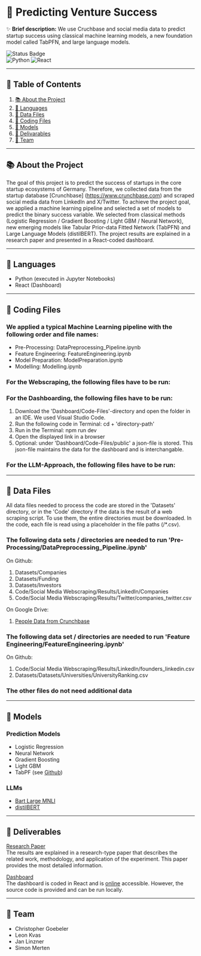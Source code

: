 # 🚀 Predicting Venture Success

✨ **Brief description:** We use Cruchbase and social media data to predict startup success using classical machine learning models, a new foundation model called TabPFN, and large language models.

![Status Badge](https://img.shields.io/badge/status-active-green.svg)  
![Python](https://img.shields.io/badge/python-3.12-blue)
![React](https://img.shields.io/badge/react-17.0.2-blue)

---

## 📖 Table of Contents

1. [📚 About the Project](#about-the-project)
2. [💬 Languages](#languages)
3. [🔢 Data Files](#data-files)
4. [🐍 Coding Files](#coding-files)
5. [🧠 Models](#models)
6. [📎 Delivarables](#delivarables)
7. [🧑 Team](#team)

---

## 📚 About the Project

The goal of this project is to predict the success of startups in the core startup ecosystems of Germany. Therefore, we collected data from the startup database [Crunchbase] (https://www.crunchbase.com) and scraped social media data from LinkedIn and X/Twitter. To achieve the project goal, we applied a machine learning pipeline and selected a set of models to predict the binary success variable. We selected from classical methods (Logistic Regression / Gradient Boosting / Light GBM / Neural Network), new emerging models like Tabular Prior-data Fitted Network (TabPFN) and Large Language Models (distilBERT). The project results are explained in a research paper and presented in a React-coded dashboard.

---

## 💬 Languages

* Python (executed in Jupyter Notebooks)
* React (Dashboard)

---

## 🐍 Coding Files

### We applied a typical Machine Learning pipeline with the following order and file names:

* Pre-Processing: DataPreprocessing_Pipeline.ipynb
* Feature Engineering: FeatureEngineering.ipynb
* Model Preparation: ModelPreparation.ipynb
* Modelling: Modelling.ipynb

### For the Webscraping, the following files have to be run:


### For the Dashboarding, the following files have to be run:

1. Download the 'Dashboard/Code-Files'-directory and open the folder in an IDE. We used Visual Studio Code.
2. Run the following code in Terminal: cd + 'directory-path'
3. Run in the Terminal: npm run dev
4. Open the displayed link in a browser
5. Optional: under 'Dashboard/Code-Files/public' a json-file is stored. This json-file maintains the data for the dashboard and is interchangable.

   
### For the LLM-Approach, the following files have to be run:




---

## 🔢 Data Files

All data files needed to process the code are stored in the 'Datasets' directory, or in the 'Code' directory if the data is the result of a web scraping script. To use them, the entire directories must be downloaded. In the code, each file is read using a placeholder in the file paths (/*.csv). 

### The following data sets / directories are needed to run 'Pre-Processing/DataPreprocessing_Pipeline.ipynb'

On Github:
1. Datasets/Companies
2. Datasets/Funding
3. Datasets/Investors
4. Code/Social Media Webscraping/Results/LinkedIn/Companies
5. Code/Social Media Webscraping/Results/Twitter/companies_twitter.csv

On Google Drive:
1. [People Data from Crunchbase](https://drive.google.com/file/d/1hDpWc7DjrCUaiS1QdBTeA14Yq5JOXwew/view?usp=share_link)

### The following data set / directories are needed to run 'Feature Engineering/FeatureEngineering.ipynb'

On Github:
1. Code/Social Media Webscraping/Results/LinkedIn/founders_linkedin.csv
2. Datasets/Datasets/Universities/UniversityRanking.csv

### The other files do not need additional data 

---

## 🧠 Models

### Prediction Models
* Logistic Regression
* Neural Network
* Gradient Boosting
* Light GBM
* TabPF (see [Github](https://github.com/PriorLabs/TabPFN))

### LLMs
* [Bart Large MNLI](https://huggingface.co/facebook/bart-large-mnli)
* [distilBERT](https://huggingface.co/docs/transformers/model_doc/distilbert)

---

## 📎 Deliverables

[Research Paper](LINK) <br>
The results are explained in a research-type paper that describes the related work, methodology, and application of the experiment. This paper provides the most detailed information.

[Dashboard](LINK) <br>
The dashboard is coded in React and is [online](link) accessible. However, the source code is provided and can be run locally. 

---

## 🧑 Team
* Christopher Goebeler
* Leon Kvas
* Jan Linzner
* Simon Merten

